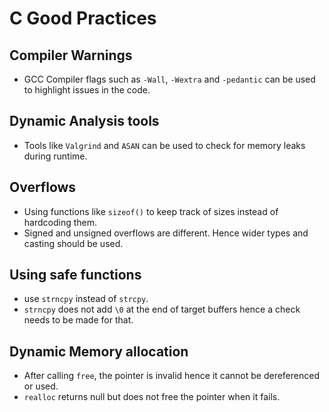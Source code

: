 # C Good Practices

## Compiler Warnings

* GCC Compiler flags such as `-Wall`, `-Wextra` and `-pedantic` can be used to highlight issues in the code.

## Dynamic Analysis tools
* Tools like `Valgrind` and `ASAN` can be used to check for memory leaks during runtime.

## Overflows
* Using functions like `sizeof()` to keep track of sizes instead of hardcoding them.
* Signed and unsigned overflows are different. Hence wider types and casting should be used.

## Using safe functions
* use `strncpy` instead of `strcpy`.
* `strncpy` does not add `\0` at the end of target buffers hence a check needs to be made for that.

## Dynamic Memory allocation
* After calling `free`, the pointer is invalid hence it cannot be dereferenced or used.
* `realloc` returns null but does not free the pointer when it fails. 